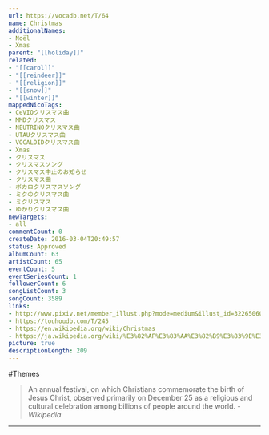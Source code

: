 ```yaml
---
url: https://vocadb.net/T/64
name: Christmas
additionalNames: 
- Noël
- Xmas
parent: "[[holiday]]"
related:
- "[[carol]]"
- "[[reindeer]]"
- "[[religion]]"
- "[[snow]]"
- "[[winter]]"
mappedNicoTags:
- CeVIOクリスマス曲
- MMDクリスマス
- NEUTRINOクリスマス曲
- UTAUクリスマス曲
- VOCALOIDクリスマス曲
- Xmas
- クリスマス
- クリスマスソング
- クリスマス中止のお知らせ
- クリスマス曲
- ボカロクリスマスソング
- ミクのクリスマス曲
- ミクリスマス
- ゆかりクリスマス曲
newTargets:
- all
commentCount: 0
createDate: 2016-03-04T20:49:57
status: Approved
albumCount: 63
artistCount: 65
eventCount: 5
eventSeriesCount: 1
followerCount: 6
songListCount: 3
songCount: 3589
links: 
- http://www.pixiv.net/member_illust.php?mode=medium&illust_id=32265060
- https://touhoudb.com/T/245
- https://en.wikipedia.org/wiki/Christmas
- https://ja.wikipedia.org/wiki/%E3%82%AF%E3%83%AA%E3%82%B9%E3%83%9E%E3%82%B9
picture: true
descriptionLength: 209
---
```


#Themes

>An annual festival, on which Christians commemorate the birth of Jesus Christ, observed primarily on December 25 as a religious and cultural celebration among billions of people around the world.
*-Wikipedia*

---

